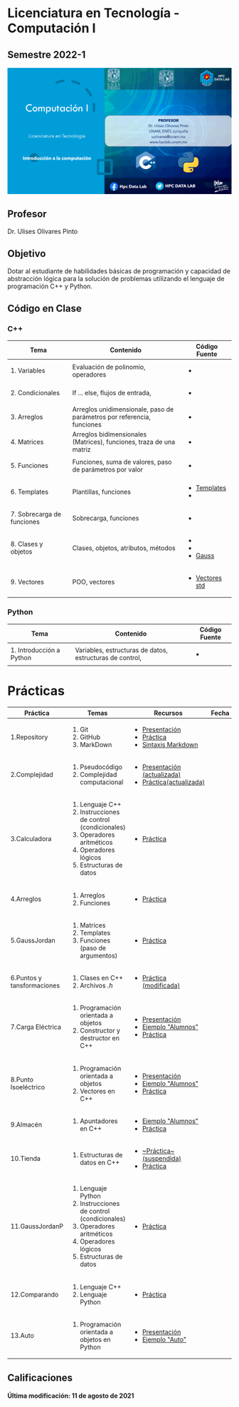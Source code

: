 # Licenciatura en Tecnología - Computación I
## Semestre 2022-1

![alt text](figs/bg.png)

## Profesor
Dr. Ulises Olivares Pinto


## Objetivo
Dotar al estudiante de habilidades básicas de programación y capacidad de abstracción lógica para la solución de problemas utilizando el lenguaje de programación C++ y Python.   

## Código en Clase

### C++

|Tema|Contenido|Código Fuente|
|--|--|--|
|1. Variables| Evaluación de polinomio, operadores  |<ul> <li>  </li> </ul>|
|2. Condicionales| If ... else, flujos de entrada,  |<ul> <li>  </li> </ul>|
|3. Arreglos|Arreglos unidimensionale, paso de parámetros por referencia, funciones|<ul> <li>  </li> </ul>|
|4. Matrices|Arreglos bidimensionales (Matrices), funciones, traza de una matriz| <ul> <li>  </li> </ul>|
|5. Funciones|Funciones, suma de valores, paso de parámetros por valor|<ul> <li>  </li> </ul>|
|6. Templates|Plantillas, funciones|<ul> <li> [Templates](code/templates) </li> <li>  </li></ul>|
|7. Sobrecarga de funciones|Sobrecarga, funciones |<ul> <li>  </li> </ul>|
|8. Clases y objetos|Clases, objetos, atributos, métodos |<ul> <li>  </li> <li>  </li><li> [Gauss](code/GaussJordan) </li></ul>|
|9. Vectores |POO, vectores |<ul> <li> [Vectores std](code/vectorStd) </li> </ul>|

### Python

|Tema|Contenido|Código Fuente|
|--|--|--|
|1. Introducción a Python| Variables, estructuras de datos, estructuras de control, |<ul> <li>  </li> </ul>|


# Prácticas

|Práctica|Temas|Recursos|Fecha|
|--|--|--|--|
|1.Repository|<ol><li>Git</li><li>GitHub</li><li>MarkDown</li></ol>|<ul><li>[Presentación](practicas/1_repository/RepositoryPresentacion.pdf)</li><li>[Práctica](practicas/1_repository)</li> <li>[Sintaxis Markdown](https://docs.github.com/en/github/writing-on-github/basic-writing-and-formatting-syntax) </li></ul>|
|2.Complejidad|<ol><li>Pseudocódigo</li><li>Complejidad computacional</li></ol>|<ul><li>[Presentación (actualizada)](practicas/2_Complejidad/ComplejidadPresentacion.pdf)</li><li>[Práctica(actualizada)](practicas/2_Complejidad)</li> </ul>||
|3.Calculadora|<ol><li>Lenguaje C++</li><li>Instrucciones de control (condicionales)</li><li>Operadores aritméticos</li><li>Operadores lógicos</li><li>Estructuras de datos</li></ol>|<ul><li>[Práctica](practicas/3_Calculadora)</li> </ul>||
|4.Arreglos|<ol><li>Arreglos</li><li>Funciones</li></ol>|<ul><li>[Práctica](practicas/4_Arreglos)</li> </ul>||
|5.GaussJordan|<ol><li>Matrices</li><li>Templates</li><li>Funciones (paso de argumentos)</li></ol>|<ul><li>[Práctica](practicas/5_GaussJordan)</li> </ul>||
|6.Puntos y tansformaciones|<ol><li>Clases en C++</li><li>Archivos _.h_</li></ol>|<ul><li>[Práctica (modificada)](practicas/6_Puntos)</li></ul>||
|7.Carga Eléctrica|<ol><li>Programación orientada a objetos</li><li>Constructor y destructor en C++</li></ol>|<ul><li>[Presentación](practicas/7_CargaElectrica/CargaElectricaPresentacion.pdf)</li><li>[Ejemplo "Alumnos"](practicas/7_CargaElectrica/EjemploAlumnos)</li><li>[Práctica](practicas/7_CargaElectrica)</li></ul>||
|8.Punto Isoeléctrico|<ol><li>Programación orientada a objetos</li><li>Vectores en C++</li></ol>|<ul><li>[Presentación](practicas/8_PuntoIsoelectrico/PuntoIsoelectricoPresentacion.pdf)</li><li>[Ejemplo "Alumnos"](practicas/8_PuntoIsoelectrico/EjemploAlumnos)</li><li>[Práctica](practicas/8_PuntoIsoelectrico)</li></ul>||
|9.Almacén|<ol><li>Apuntadores en C++</li></ol>|<ul><li>[Ejemplo "Alumnos"](practicas/9_Almacen/EjemploAlumnos)</li><li>[Práctica](practicas/9_Almacen)</li></ul>||
|10.Tienda|<ol><li>Estructuras de datos en C++</li></ol>|<ul><li>[~Práctica~(suspendida)](practicas/10_TiendaOld)</li><li>[Práctica](practicas/10_Tienda)</li></ul>||
|11.GaussJordanP|<ol><li>Lenguaje Python</li><li>Instrucciones de control (condicionales)</li><li>Operadores aritméticos</li><li>Operadores lógicos</li><li>Estructuras de datos</li></ol>|<ul><li>[Práctica](practicas/11_GaussJordanP)</li></ul>||
|12.Comparando|<ol><li>Lenguaje C++</li><li>Lenguaje Python</li></ol>|<ul><li>[Práctica](practicas/12_Comparando)</li></ul>||
|13.Auto|<ol><li>Programación orientada a objetos en Python</li></ol>|<ul><li>[Presentación](practicas/13_Auto/ProgramacionOrientadaAObjetos.pdf)</li><li>[Ejemplo "Auto"](practicas/13_Auto/POO.ipynb)</li></ul>||




## Calificaciones



#### Última modificación: 11 de agosto de 2021
